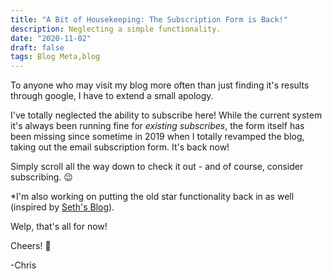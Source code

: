 ```yaml
---
title: "A Bit of Housekeeping: The Subscription Form is Back!"
description: Neglecting a simple functionality.
date: "2020-11-02"
draft: false
tags: Blog Meta,blog
---
```


To anyone who may visit my blog more often than just finding it's results through google, I have to extend a small apology. 

I've totally neglected the ability to subscribe here! While the current system it's always been running fine for _existing subscribes_, the form itself has been missing since sometime in 2019 when I totally revamped the blog, taking out the email subscription form. It's back now! 

Simply scroll all the way down to check it out - and of course, consider subscribing. 😉

*I'm also working on putting the old star functionality back in as well (inspired by [Seth's Blog](https://seths.blog/)).

Welp, that's all for now!

Cheers! 🍺

-Chris